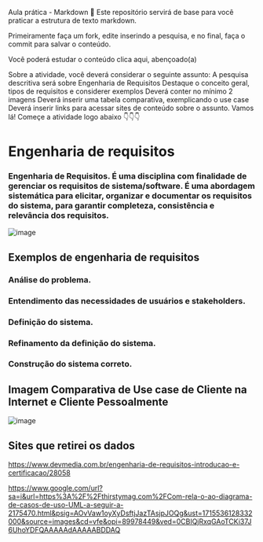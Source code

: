 Aula prática - Markdown 🍄
Este repositório servirá de base para você praticar a estrutura de texto markdown.

Primeiramente faça um fork, edite inserindo a pesquisa, e no final, faça o commit para salvar o conteúdo.

Você poderá estudar o conteúdo clica aqui, abençoado(a)

Sobre a atividade, você deverá considerar o seguinte assunto:
A pesquisa descritiva será sobre Engenharia de Requisitos
Destaque o conceito geral, tipos de requisitos e considerer exemplos
Deverá conter no mínimo 2 imagens
Deverá inserir uma tabela comparativa, exemplicando o use case
Deverá inserir links para acessar sites de conteúdo sobre o assunto.
Vamos lá! Começe a atividade logo abaixo 👇👇👇

# Engenharia de requisitos



### Engenharia de Requisitos. É uma disciplina com finalidade de gerenciar os requisitos de sistema/software. É uma abordagem sistemática para elicitar, organizar e documentar os requisitos do sistema, para garantir completeza, consistência e relevância dos requisitos.

 ![image](https://github.com/peixizzz/aulaMarkdown-1/assets/165661068/fdb3e92a-20ef-42c3-913c-29827b51d2cd)

## Exemplos de engenharia de requisitos
### Análise do problema.
### Entendimento das necessidades de usuários e stakeholders.
### Definição do sistema.
### Refinamento da definição do sistema.
### Construção do sistema correto.

## Imagem Comparativa de Use case de Cliente na Internet e Cliente Pessoalmente
![image](https://github.com/peixizzz/aulaMarkdown-1/assets/165661068/59dde572-5da9-4693-9c46-b3622b696743)




## Sites que retirei os dados

 https://www.devmedia.com.br/engenharia-de-requisitos-introducao-e-certificacao/28058

 https://www.google.com/url?sa=i&url=https%3A%2F%2Fthirstymag.com%2FCom-rela-o-ao-diagrama-de-casos-de-uso-UML-a-seguir-a-2175470.html&psig=AOvVaw1oyXyDsftjJazTAsjpJOQg&ust=1715536128332000&source=images&cd=vfe&opi=89978449&ved=0CBIQjRxqGAoTCKi37J6UhoYDFQAAAAAdAAAAABDDAQ
